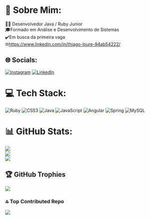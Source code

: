# 💫 Sobre Mim:
👨‍💻 Desenvolvedor Java / Ruby Junior<br>🎓Formado em Análise e Desenvolvimento de Sistemas<br>✔️Em busca da primeira vaga<br>🌐https://www.linkedin.com/in/thiago-loure-94ab54222/


## 🌐 Socials:
[![Instagram](https://img.shields.io/badge/Instagram-%23E4405F.svg?logo=Instagram&logoColor=white)](https://instagram.com/https://www.instagram.com/thiagolouresilva/) [![LinkedIn](https://img.shields.io/badge/LinkedIn-%230077B5.svg?logo=linkedin&logoColor=white)](https://linkedin.com/in/https://www.linkedin.com/in/thiago-loure-94ab54222/) 

# 💻 Tech Stack:
![Ruby](https://img.shields.io/badge/ruby-%23CC342D.svg?style=flat-square&logo=ruby&logoColor=white) ![CSS3](https://img.shields.io/badge/css3-%231572B6.svg?style=flat-square&logo=css3&logoColor=white) ![Java](https://img.shields.io/badge/java-%23ED8B00.svg?style=flat-square&logo=java&logoColor=white) ![JavaScript](https://img.shields.io/badge/javascript-%23323330.svg?style=flat-square&logo=javascript&logoColor=%23F7DF1E) ![Angular](https://img.shields.io/badge/angular-%23DD0031.svg?style=flat-square&logo=angular&logoColor=white) ![Spring](https://img.shields.io/badge/spring-%236DB33F.svg?style=flat-square&logo=spring&logoColor=white) ![MySQL](https://img.shields.io/badge/mysql-%2300f.svg?style=flat-square&logo=mysql&logoColor=white)
# 📊 GitHub Stats:
![](https://github-readme-stats.vercel.app/api?username=ThiagoLoure&theme=tokyonight&hide_border=false&include_all_commits=false&count_private=false)<br/>
![](https://github-readme-streak-stats.herokuapp.com/?user=ThiagoLoure&theme=tokyonight&hide_border=false)<br/>
![](https://github-readme-stats.vercel.app/api/top-langs/?username=ThiagoLoure&theme=tokyonight&hide_border=false&include_all_commits=false&count_private=false&layout=compact)

## 🏆 GitHub Trophies
![](https://github-profile-trophy.vercel.app/?username=ThiagoLoure&theme=onedark&no-frame=false&no-bg=true&margin-w=4)

### 🔝 Top Contributed Repo
![](https://github-contributor-stats.vercel.app/api?username=ThiagoLoure&limit=5&theme=gruvbox&combine_all_yearly_contributions=true)

